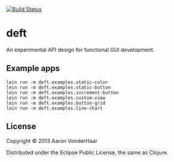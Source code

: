 [![Build Status](https://secure.travis-ci.org/avh4/deft.png?branch=master)](http://travis-ci.org/avh4/deft)

# deft

An experimental API design for functional GUI development.

## Example apps

    lein run -m deft.examples.static-color
    lein run -m deft.examples.static-button
    lein run -m deft.examples.increment-button
    lein run -m deft.examples.custom-view
    lein run -m deft.examples.button-grid
    lein run -m deft.examples.line-chart

## License

Copyright © 2013 Aaron VonderHaar

Distributed under the Eclipse Public License, the same as Clojure.
